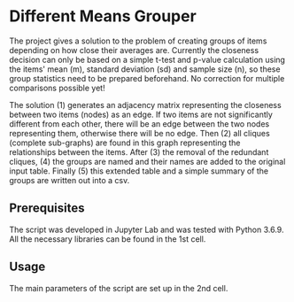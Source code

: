 # Different Means Grouper

The project gives a solution to the problem of creating groups of items depending on how close their averages are. Currently the closeness decision can only be based on a simple t-test and p-value calculation using the items' mean (m), standard deviation (sd) and sample size (n), so these group statistics need to be prepared beforehand. No correction for multiple comparisons possible yet!

The solution (1) generates an adjacency matrix representing the closeness between two items (nodes) as an edge. If two items are not significantly different from each other, there will be an edge between the two nodes representing them, otherwise there will be no edge. Then (2) all cliques (complete sub-graphs) are found in this graph representing the relationships between the items. After (3) the removal of the redundant cliques, (4) the groups are named and their names are added to the original input table. Finally (5) this extended table and a simple summary of the groups are written out into a csv. 

## Prerequisites

The script was developed in Jupyter Lab and was tested with Python 3.6.9. All the necessary libraries can be found in the 1st cell.

## Usage

The main parameters of the script are set up in the 2nd cell.